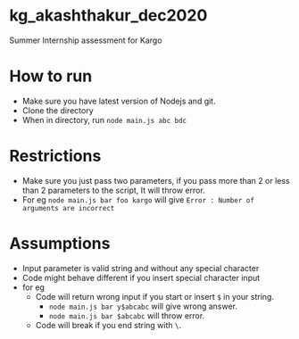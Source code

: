 # kg_akashthakur_dec2020
Summer Internship assessment for Kargo

# How to run
- Make sure you have latest version of Nodejs and git.
- Clone the directory
- When in directory, run `node main.js abc bdc`

# Restrictions
- Make sure you just pass two parameters, if you pass more than 2 or less than 2 parameters to the script, It will throw error.
- For eg `node main.js bar foo kargo` will give `Error : Number of arguments are incorrect`

# Assumptions
- Input parameter is valid string and without any special character
- Code might behave different if you insert special character input
- for eg
	- Code will return wrong input if you start or insert `$` in your string.
		- `node main.js bar y$abcabc` will give wrong answer.
		- `node main.js bar $abcabc` will throw error.
	- Code will break if you end string with `\`.